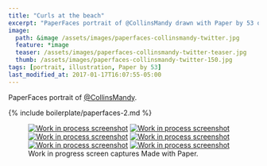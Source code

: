 ```yaml
---
title: "Curls at the beach"
excerpt: "PaperFaces portrait of @CollinsMandy drawn with Paper by 53 on an iPad."
image: 
  path: &image /assets/images/paperfaces-collinsmandy-twitter.jpg 
  feature: *image
  teaser: /assets/images/paperfaces-collinsmandy-twitter-teaser.jpg
  thumb: /assets/images/paperfaces-collinsmandy-twitter-150.jpg
tags: [portrait, illustration, Paper by 53]
last_modified_at: 2017-01-17T16:07:55-05:00
---
```


PaperFaces portrait of [@CollinsMandy](http://twitter.com/CollinsMandy).

{% include boilerplate/paperfaces-2.md %}

<figure class="third">
	<a href="{{ site.url }}/assets/images/paperfaces-collinsmandy-process-1-lg.jpg"><img src="{{ site.url }}/assets/images/paperfaces-collinsmandy-process-1-600.jpg" alt="Work in process screenshot"></a>
	<a href="{{ site.url }}/assets/images/paperfaces-collinsmandy-process-2-lg.jpg"><img src="{{ site.url }}/assets/images/paperfaces-collinsmandy-process-2-600.jpg" alt="Work in process screenshot"></a>
	<a href="{{ site.url }}/assets/images/paperfaces-collinsmandy-process-3-lg.jpg"><img src="{{ site.url }}/assets/images/paperfaces-collinsmandy-process-3-600.jpg" alt="Work in process screenshot"></a>
	<a href="{{ site.url }}/assets/images/paperfaces-collinsmandy-process-4-lg.jpg"><img src="{{ site.url }}/assets/images/paperfaces-collinsmandy-process-4-600.jpg" alt="Work in process screenshot"></a>
	<a href="{{ site.url }}/assets/images/paperfaces-collinsmandy-process-5-lg.jpg"><img src="{{ site.url }}/assets/images/paperfaces-collinsmandy-process-5-600.jpg" alt="Work in process screenshot"></a>
	<a href="{{ site.url }}/assets/images/paperfaces-collinsmandy-process-6-lg.jpg"><img src="{{ site.url }}/assets/images/paperfaces-collinsmandy-process-6-600.jpg" alt="Work in process screenshot"></a>
	<figcaption>Work in progress screen captures Made with Paper.</figcaption>
</figure>
